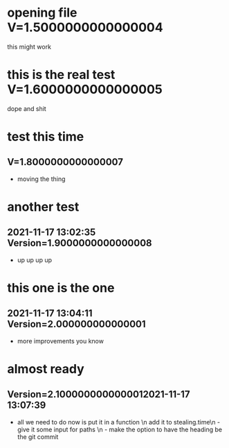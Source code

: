# opening file V=1.5000000000000004
this might work
# this is the real test V=1.6000000000000005
dope and shit
# test this time
##  V=1.8000000000000007
- moving the thing
# another test
## 2021-11-17 13:02:35 Version=1.9000000000000008
- up up up up
# this one is the one
## 2021-11-17 13:04:11 Version=2.000000000000001
- more improvements you know
# almost ready
##  Version=2.1000000000000012021-11-17 13:07:39
- all we need to do now is put it in a function \n add it to stealing.time\n - give it some input for paths \n - make the option to have the heading be the git commit
